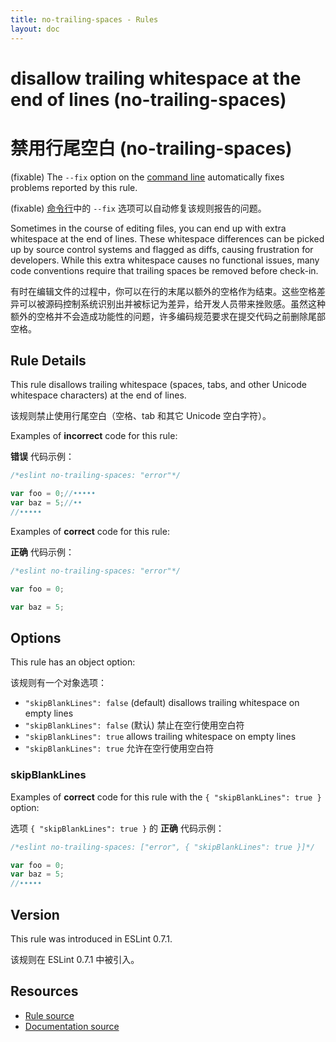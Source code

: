 ```yaml
---
title: no-trailing-spaces - Rules
layout: doc
---
```

<!-- Note: No pull requests accepted for this file. See README.md in the root directory for details. -->

# disallow trailing whitespace at the end of lines (no-trailing-spaces)

# 禁用行尾空白 (no-trailing-spaces)

(fixable) The `--fix` option on the [command line](../user-guide/command-line-interface#fix) automatically fixes problems reported by this rule.

(fixable) [命令行](../user-guide/command-line-interface#fix)中的 `--fix` 选项可以自动修复该规则报告的问题。

Sometimes in the course of editing files, you can end up with extra whitespace at the end of lines. These whitespace differences can be picked up by source control systems and flagged as diffs, causing frustration for developers. While this extra whitespace causes no functional issues, many code conventions require that trailing spaces be removed before check-in.

有时在编辑文件的过程中，你可以在行的末尾以额外的空格作为结束。这些空格差异可以被源码控制系统识别出并被标记为差异，给开发人员带来挫败感。虽然这种额外的空格并不会造成功能性的问题，许多编码规范要求在提交代码之前删除尾部空格。

## Rule Details

This rule disallows trailing whitespace (spaces, tabs, and other Unicode whitespace characters) at the end of lines.

该规则禁止使用行尾空白（空格、tab 和其它 Unicode 空白字符）。

Examples of **incorrect** code for this rule:

**错误** 代码示例：

```js
/*eslint no-trailing-spaces: "error"*/

var foo = 0;//•••••
var baz = 5;//••
//•••••
```

Examples of **correct** code for this rule:

**正确** 代码示例：

```js
/*eslint no-trailing-spaces: "error"*/

var foo = 0;

var baz = 5;
```

## Options

This rule has an object option:

该规则有一个对象选项：

* `"skipBlankLines": false` (default) disallows trailing whitespace on empty lines
* `"skipBlankLines": false` (默认) 禁止在空行使用空白符
* `"skipBlankLines": true` allows trailing whitespace on empty lines
* `"skipBlankLines": true` 允许在空行使用空白符

### skipBlankLines

Examples of **correct** code for this rule with the `{ "skipBlankLines": true }` option:

选项 `{ "skipBlankLines": true }` 的 **正确** 代码示例：

```js
/*eslint no-trailing-spaces: ["error", { "skipBlankLines": true }]*/

var foo = 0;
var baz = 5;
//•••••
```

## Version

This rule was introduced in ESLint 0.7.1.

该规则在 ESLint 0.7.1 中被引入。

## Resources

* [Rule source](https://github.com/eslint/eslint/tree/master/lib/rules/no-trailing-spaces.js)
* [Documentation source](https://github.com/eslint/eslint/tree/master/docs/rules/no-trailing-spaces.md)

